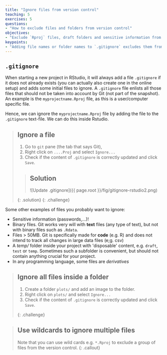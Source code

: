 ```yaml
---
title: "Ignore files from version control"
teaching: 5
exercises: 5
questions:
- "How to exclude files and folders from version control"
objectives:
- "Exclude `Rproj` files, draft folders and sensitive information from version control"
keypoints:
- "Adding file names or folder names to `.gitignore` excludes them from version control"
---
```


## `.gitignore`

When starting a new project in RStudio, it will always add a file `.gitignore` if it does not already exists (you can actually also create one in the online setup) and adds some initial files to ignore. A `.gitignore` file enlists all those files that should not be taken into account by Git (not part of the snapshot). An example is the `myprojectname.Rproj` file, as this is a user/computer specific file.

Hence, we can ignore the `myprojectname.Rproj` file by adding the file to the `.gitignore` text-file. We can do this inside Rstudio.

> ## Ignore a file
> 
> 1. Go to `git` pane (the tab that says Git), 
> 2. Right click on `....Proj` and select `Ignore...`
> 3. Check if the content of `.gitignore` is correctly updated and click `Save`.
> 
> > ## Solution
> >
> > ![Update .gitignore]({{ page.root }}/fig/gitignore-rstudio2.png)
> >
> {: .solution}
{: .challenge}

Some other examples of files you probably want to ignore:
- Sensitive information (passwords,...)!
- Binary files. Git works very will with **text** files (any type of text), but not with binary files such as `.Rdata`.
- Files > 50MB. Git is specifically made for **code** (e.g. R) and does not intend to track all changes in large data files (e;g. csv)
- A _temp/_ folder inside your project with 'disposable' content, e.g. `draft`, `test` or `temp`. Sometimes such a subfolder is convenient, but should not contain anything crucial for your project.
- In any programming language, some files are _derivatives_

> ## Ignore all files inside a folder
>
> 1. Create a folder `plots/` and add an image to the folder.
> 2. Right click on `plots/` and select `Ignore...`
> 3. Check if the content of `.gitignore` is correctly updated and click `Save`.
>
> {: .challenge}

> ## Use wildcards to ignore multiple files
> 
> Note that you can use wild cards e.g. `*.Rproj` to exclude a group of files from the version control.
{: .callout}

 




